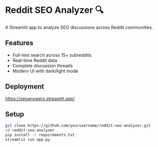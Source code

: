 # Reddit SEO Analyzer 🔍

A Streamlit app to analyze SEO discussions across Reddit communities.

## Features
- Full-text search across 15+ subreddits
- Real-time Reddit data
- Complete discussion threads
- Modern UI with dark/light mode

## Deployment
https://seoanswers.streamlit.app/

## Setup
```bash
git clone https://github.com/yourusername/reddit-seo-analyzer.git
cd reddit-seo-analyzer
pip install -r requirements.txt
streamlit run app.py
